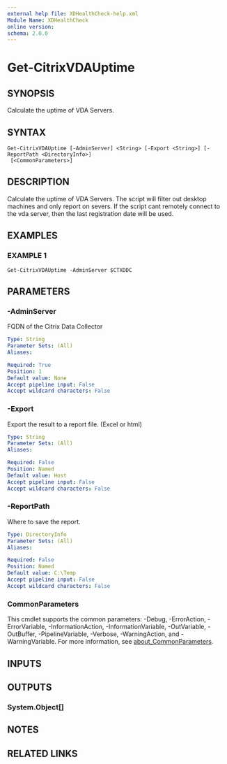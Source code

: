 ```yaml
---
external help file: XDHealthCheck-help.xml
Module Name: XDHealthCheck
online version:
schema: 2.0.0
---
```


# Get-CitrixVDAUptime

## SYNOPSIS
Calculate the uptime of VDA Servers.

## SYNTAX

```
Get-CitrixVDAUptime [-AdminServer] <String> [-Export <String>] [-ReportPath <DirectoryInfo>]
 [<CommonParameters>]
```

## DESCRIPTION
Calculate the uptime of VDA Servers.
The script will filter out desktop machines and only report on severs. 
If the script cant remotely connect to the vda server, then the last registration date will be used.

## EXAMPLES

### EXAMPLE 1
```
Get-CitrixVDAUptime -AdminServer $CTXDDC
```

## PARAMETERS

### -AdminServer
FQDN of the Citrix Data Collector

```yaml
Type: String
Parameter Sets: (All)
Aliases:

Required: True
Position: 1
Default value: None
Accept pipeline input: False
Accept wildcard characters: False
```

### -Export
Export the result to a report file.
(Excel or html)

```yaml
Type: String
Parameter Sets: (All)
Aliases:

Required: False
Position: Named
Default value: Host
Accept pipeline input: False
Accept wildcard characters: False
```

### -ReportPath
Where to save the report.

```yaml
Type: DirectoryInfo
Parameter Sets: (All)
Aliases:

Required: False
Position: Named
Default value: C:\Temp
Accept pipeline input: False
Accept wildcard characters: False
```

### CommonParameters
This cmdlet supports the common parameters: -Debug, -ErrorAction, -ErrorVariable, -InformationAction, -InformationVariable, -OutVariable, -OutBuffer, -PipelineVariable, -Verbose, -WarningAction, and -WarningVariable. For more information, see [about_CommonParameters](http://go.microsoft.com/fwlink/?LinkID=113216).

## INPUTS

## OUTPUTS

### System.Object[]
## NOTES

## RELATED LINKS
